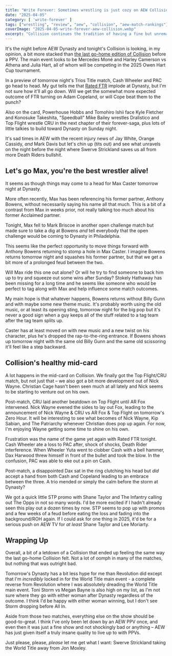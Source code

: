 ```yaml
---
title: "Write Forever: Sometimes wrestling is just cozy on AEW Collision for April 5"
date: "2025-04-05"
category: [ 'write-forever' ]
tags: ["wrestling", "review", "aew", "collision", "aew-match-rankings"]
coverImage: "2025-04-05-write-forever-aew-collision.webp"
excerpt: "Collision continues the tradition of having a fine but unremarkable go-home show the night before a PPV, as we head into AEW Dynasty tomorrow night."
---
```


It's the night before AEW Dynasty and tonight's Collision is looking, in my opinion, a bit more stacked than [the last go-home edition of Collision](/posts/2025-03-08-write-forever-aew-collision) before a PPV. The main event looks to be Mercedes Moné and Harley Camerson vs Athena and Julia Hart, all of whom will be competing in the 2025 Owen Hart Cup tournament.

In a preview of tomorrow night's Trios Title match, Cash Wheeler and PAC go head to head. My gut tells me that [Rated FTR](/posts/2025-03-26-write-forever-aew-dynamite) implode at Dynasty, but I'm not sure how it'll all go down. Will we get the somewhat more expected outcome of FTR turning on Adam Copeland, or will Cope beat them to the punch?

Also on the card, Powerhouse Hobbs and Tomohiro Ishii face Kyle Fletcher and Konosuke Takeshita, "Speedball" Mike Bailey wrestles Dralistico and Top Flight wrestle CRU in the next chapter of their forever-saga, plus lots of little talkies to build toward Dynasty on Sunday night.

It's sad times in AEW with the recent injury news of Jay White, Orange Cassidy, _and_ Mark Davis but let's chin up (tits out) and see what unravels on the night before the night where Swerve Strickland saves us all from more Death Riders bullshit.

## Let's go Max, you're the best wrestler alive!

It seems as though things may come to a head for Max Caster tomorrow night at Dynasty.

More often recently, Max has been referencing his former partner, Anthony Bowens, without necessarily saying his name all that much. This is a bit of a contrast from Max in weeks prior, not really talking too much about his former Acclaimed partner.

Tonight, Max fell to Mark Briscoe in another open challenge match but made sure to take a dig at Bowens _and_ tell everybody that the open challenge would be coming to Dynasty in Philadelphia.

This seems like the perfect opportunity to move things forward with Anthony Bowens returning to stomp a hole in Max Caster. I imagine Bowens returns tomorrow night and squashes his former partner, but that we get a bit more of a prolonged feud between the two.

Will Max ride this one out alone? Or will he try to find someone to back him up to try and squeeze out some wins after Sunday? Stokely Hathaway has been missing for a long time and he seems like someone who would be perfect to tag along with Max and help influence some match outcomes.

My main hope is that whatever happens, Bowens returns without Billy Gunn and with maybe some new theme music. It's probably worth using the old music, or at least its opening sting, tomorrow night for the big pop but it's never a good sign when a guy keeps all of the stuff related to a tag team after the tag team splits up.

Caster has at least moved on with new music and a new twist on his character, plus he's dropped the rap-to-the-ring entrance. If Bowens shows up tomorrow night with the same old Billy Gunn and the same old scissoring it'll feel like a step backward.

## Collision's healthy mid-card

A lot happens in the mid-card on Collision. We finally got the Top Flight/CRU match, but not just that – we also got a bit more development out of Nick Wayne. Christian Cage hasn't been seen much at all lately and Nick seems to be starting to venture out on his own.

Post-match, CRU laid another beatdown on Top Flight until AR Fox intervened. Nick Wayne evened the sides to lay out Fox, leading to the announcement of Nick Wayne & CRU vs AR Fox & Top Flight on tomorrow's Zero Hour. It will be interesting to see what becomes of Nick Wayne, Kip Sabian, and The Patriarchy whenever Christian does pop up again. For now, I'm enjoying Wayne getting some time to shine on his own.

Frustration was the name of the game yet again with Rated FTR tonight. Cash Wheeler ate a loss to PAC after, shock of shocks, Death Rider interference. When Wheeler Yuta went to clobber Cash with a bell hammer, Dax Harwood threw himself in front of the bullet and took the blow. In the confusion, PAC was able to eke out a pin on Cash.

Post-match, a disappointed Dax sat in the ring clutching his head but _did_ accept a hand from both Cash and Copeland leading to an embrace between the three. A trio mended or simply the calm before the storm at Dynasty?

We got a quick little STP promo with Shane Taylor and The Infantry calling out The Opps in not so many words. I'd be more excited if I hadn't already seen this play out a dozen times by now. STP seems to pop up with promos and a few weeks of a feud before eating the loss and fading into the background/ROH again. If I could ask for one thing in 2025, it'd be for a serious push on AEW TV for _at least_ Shane Taylor and Lee Moriarty.

## Wrapping Up

Overall, a bit of a letdown of a Collision that ended up feeling the same way the last go-home Collision felt. Not a lot of oomph in many of the matches, but nothing that was outright bad.

Tomorrow's Dynasty has a bit less hype for me than Revolution did except that I'm _incredibly_ locked in for the World Title main event - a complete reverse from Revolution where I was absolutely dreading the World Title main event. Toni Storm vs Megan Bayne is also high on my list, as I'm not sure where they go with either woman after Dynasty regardless of the outcome. I think I'd be happy with either woman winning, but I don't see Storm dropping before All In.

Aside from those two matches, everything else on the show should be good-to-great. I think I've only been let down by an AEW PPV once, and even then it was just a fine show and not shockingly bad or anything – AEW has just given itself a truly insane quality to live up to with PPVs.

Just please, please, _please_ let me get what I want: Swerve Strickland taking the World Title away from Jon Moxley.